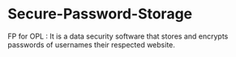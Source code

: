# Secure-Password-Storage
FP for OPL : It is a data security software that stores and encrypts passwords of usernames their respected website. 
